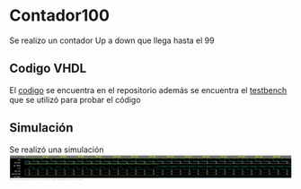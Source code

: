 # Contador100
Se realizo un contador Up a down que llega hasta el 99
 
## Codigo VHDL
El [codigo](https://github.com/Miguelelizondov/Contador100/blob/master/Contador.vhdl) se encuentra en el repositorio además se encuentra el [testbench](https://github.com/Miguelelizondov/Contador100/blob/master/Contador_tb.vhdl) que se utilizó para probar el código

## Simulación
Se realizó una simulación
![Simulacion](/Contador.PNG)
